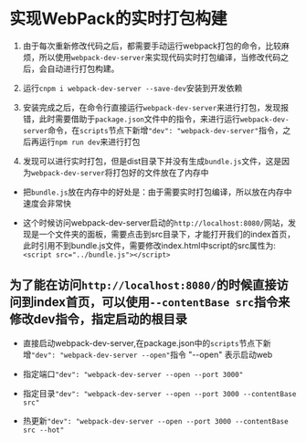 # 实现WebPack的实时打包构建

1. 由于每次重新修改代码之后，都需要手动运行webpack打包的命令，比较麻烦，所以使用`webpack-dev-server`来实现代码实时打包编译，当修改代码之后，会自动进行打包构建。

2. 运行`cnpm i webpack-dev-server --save-dev`安装到开发依赖

3. 安装完成之后，在命令行直接运行`webpack-dev-server`来进行打包，发现报错，此时需要借助于`package.json`文件中的指令，来进行运行`webpack-dev-server`命令，在`scripts`节点下新增`"dev": "webpack-dev-server"`指令，之后再运行`npm run dev`来进行打包

4. 发现可以进行实时打包，但是dist目录下并没有生成`bundle.js`文件，这是因为`webpack-dev-server`将打包好的文件放在了内存中

+ 把`bundle.js`放在内存中的好处是：由于需要实时打包编译，所以放在内存中速度会非常快

+ 这个时候访问webpack-dev-server启动的`http://localhost:8080/`网站，发现是一个文件夹的面板，需要点击到src目录下，才能打开我们的index首页，此时引用不到bundle.js文件，需要修改index.html中script的src属性为:`<script src="../bundle.js"></script>`

## 为了能在访问`http://localhost:8080/`的时候直接访问到index首页，可以使用`--contentBase src`指令来修改dev指令，指定启动的根目录

+ 直接启动webpack-dev-server,在package.json中的`scripts`节点下新增`"dev": "webpack-dev-server --open"`指令  "--open" 表示启动web

+ 指定端口`"dev": "webpack-dev-server --open --port 3000"`
  
+ 指定目录`"dev": "webpack-dev-server --open --port 3000 --contentBase src"`
  
+ 热更新`"dev": "webpack-dev-server --open --port 3000 --contentBase src --hot"`
